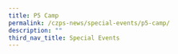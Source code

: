 ```yaml
---
title: P5 Camp
permalink: /czps-news/special-events/p5-camp/
description: ""
third_nav_title: Special Events
---
```

